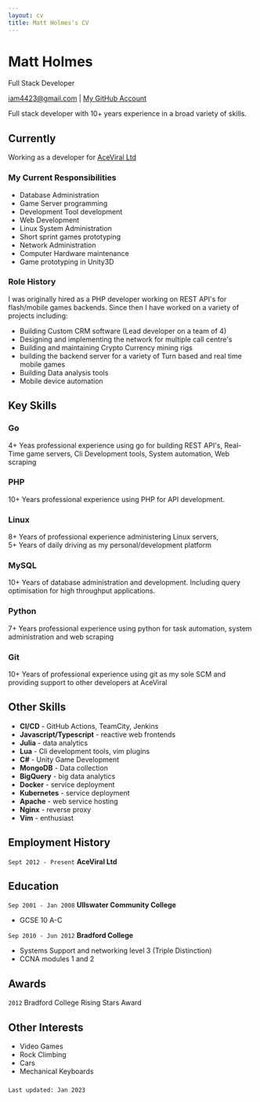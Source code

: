 ```yaml
---
layout: cv
title: Matt Holmes's CV
---
```

<aside></aside>

# Matt Holmes
Full Stack Developer

<div id="webaddress">
    <a href="mailto:iam4423@gmail.com">iam4423@gmail.com</a>
    | <a href="https://github.com/indeedhat" target="_blank">My GitHub Account</a>
</div>

Full stack developer with 10+ years experience in a broad variety of skills.


## Currently

Working as a developer for [AceViral Ltd](https://aceviral.com)

### My Current Responsibilities
- Database Administration
- Game Server programming
- Development Tool development
- Web Development
- Linux System Administration
- Short sprint games prototyping
- Network Administration
- Computer Hardware maintenance
- Game prototyping in Unity3D

### Role History
I was originally hired as a PHP developer working on REST API's for flash/mobile games backends.
Since then I have worked on a variety of projects including:
- Building Custom CRM software (Lead developer on a team of 4)
- Designing and implementing the network for multiple call centre's
- Building and maintaining Crypto Currency mining rigs
- building the backend server for a variety of Turn based and real time mobile games
- Building Data analysis tools
- Mobile device automation

## Key Skills

### Go
4+ Yeas professional experience using go for building REST API's, Real-Time game servers, 
Cli Development tools, System automation, Web scraping

### PHP
10+ Years professional experience using PHP for API development.

### Linux
8+ Years of professional experience administering Linux servers,  
5+ Years of daily driving as my personal/development platform

### MySQL
10+ Years of database administration and development. Including query optimisation for high throughput 
applications.

### Python
7+ Years professional experience using python for task automation, system administration and web scraping

### Git
10+ Years of professional experience using git as my sole SCM and providing support to other developers at AceViral

## Other Skills
- **CI/CD** - GitHub Actions, TeamCity, Jenkins
- **Javascript/Typescript** - reactive web frontends
- **Julia** - data analytics
- **Lua** - Cli development tools, vim plugins
- **C#** - Unity Game Development
- **MongoDB** - Data collection
- **BigQuery** - big data analytics
- **Docker** - service deployment
- **Kubernetes** - service deployment
- **Apache** - web service hosting
- **Nginx** - reverse proxy
- **Vim** - enthusiast


## Employment History

`Sept 2012 - Present`
__AceViral Ltd__


## Education

`Sep 2001 - Jan 2008`
__Ullswater Community College__ 
- GCSE 10 A-C

`Sep 2010 - Jun 2012`
__Bradford College__ 
- Systems Support and networking level 3  (Triple Distinction)
- CCNA modules 1 and 2


## Awards

`2012`
Bradford College Rising Stars Award


## Other Interests

- Video Games
- Rock Climbing
- Cars
- Mechanical Keyboards


### 

`Last updated: Jan 2023`


